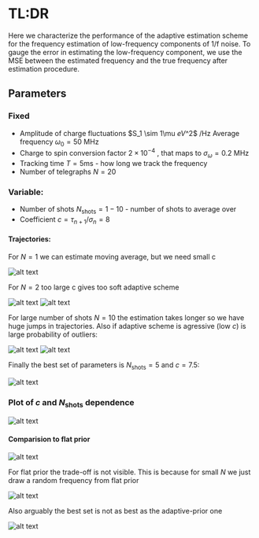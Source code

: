 # TL:DR
Here we characterize the performance of the adaptive estimation scheme for the frequency estimation of low-frequency components of 1/f noise. To gauge the error in estimating the low-frequency component, we use the MSE between the estimated frequency and the  true frequency after estimation procedure.


## Parameters

### Fixed   
- Amplitude of charge fluctuations $S_1 
\sim  1\mu $eV$^2$ /Hz 
 Average frequency $\omega_0 = 50$ MHz
- Charge to spin conversion factor $2 \times 10^{-4}$ , that maps to $\sigma_\omega = 0.2$ MHz 
- Tracking time $T = 5$ms - how long we track the frequency
- Number of telegraphs $N = 20$


### Variable:
- Number of shots $N_{\text{shots}} = 1-10$ - number of shots to average over
- Coefficient $c = \tau_{n+1}/\sigma_n =  8$


#### Trajectories:

For $N=1$ we can estimate moving average, but we need small c

![alt text](image.png)


For $N=2$ too large c gives too soft adaptive scheme

![alt text](image-1.png)
![alt text](image-2.png)


For large number of shots $N=10$ the estimation takes longer so we have huge jumps in trajectories. Also if adaptive scheme is agressive (low $c$) is large probability of outliers:

![alt text](image-4.png)
![alt text](image-3.png)


Finally the best set of parameters is $N_{\text{shots}} = 5$ and $c = 7.5$:

![alt text](image-5.png)

### Plot of $c$ and $N_{\text{shots}}$ dependence

![alt text](image-6.png)


#### Comparision to flat prior

![alt text](image-7.png)

For flat prior the trade-off is not visible. This is because for small $N$ we just draw a random frequency from flat prior

![alt text](image-8.png)


Also arguably the best set is not as best as the adaptive-prior one

![alt text](image-9.png)